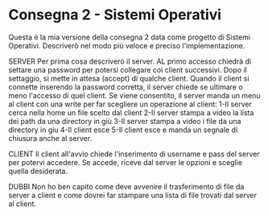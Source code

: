 # Consegna 2 - Sistemi Operativi

Questa è la mia versione della consegna 2 data come progetto di Sistemi Operativi.
Descriverò nel modo più veloce e preciso l'implementazione.

SERVER
Per prima cosa descriverò il server. AL primo accesso chiedrà di settare una password per potersi collegare coi client successivi.
Dopo il settaggio, si mette in attesa (accept) di qualche client.
Quando il client si connette inserendo la password corretta, il server chiede se ultimare o meno l'accesso di quel client.
Se viene consentito, il server manda un menu al client con una write per far scegliere un operazione al client:
1-Il server cerca nella home un file scelto dal client
2-Il server stampa a video la lista dei path da una directory in giù
3-Il server stampa a video i file da una directory in giu
4-Il client esce
5-Il client esce e manda un segnale di chiusura anche al server.

CLIENT
Il client all'avvio chiede l'inserimento di username e pass del server per potervi accedere.
Se accede, riceve dal server le opzioni e sceglie quella desiderata.

DUBBI
Non ho ben capito come deve avvenire il trasferimento di file da server  a client e come
dovrei far stampare una lista di file trovati dal server al client.
